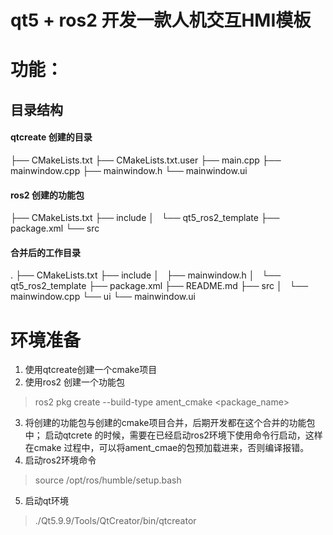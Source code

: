 #  qt5 + ros2 开发一款人机交互HMI模板

# 功能：


## 目录结构
#### qtcreate 创建的目录
├── CMakeLists.txt
├── CMakeLists.txt.user
├── main.cpp
├── mainwindow.cpp
├── mainwindow.h
└── mainwindow.ui

#### ros2 创建的功能包
├── CMakeLists.txt
├── include
│   └── qt5_ros2_template
├── package.xml
└── src


#### 合并后的工作目录
.
├── CMakeLists.txt
├── include
│   ├── mainwindow.h
│   └── qt5_ros2_template
├── package.xml
├── README.md
├── src
│   └── mainwindow.cpp
└── ui
    └── mainwindow.ui



# 环境准备
1. 使用qtcreate创建一个cmake项目
2. 使用ros2 创建一个功能包
> ros2 pkg create --build-type ament_cmake <package_name>
3. 将创建的功能包与创建的cmake项目合并，后期开发都在这个合并的功能包中；
启动qtcrete 的时候，需要在已经启动ros2环境下使用命令行启动，这样在cmake
过程中，可以将ament_cmae的包预加载进来，否则编译报错。
4. 启动ros2环境命令
> source /opt/ros/humble/setup.bash
5. 启动qt环境
>./Qt5.9.9/Tools/QtCreator/bin/qtcreator
